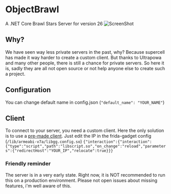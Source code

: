 # ObjectBrawl
A .NET Core Brawl Stars Server for version 26
![ScreenShot](https://cdn.discordapp.com/attachments/728556050285985823/728649698470264902/Screenshot_20200703-193242_BS_v26.jpg)

## Why?
We have seen way less private servers in the past, why? Because supercell has made it way harder to create a custom client. But thanks to Ultrapowa and many other people, there is still a chance for private servers. So here it is, sadly they are all not open source or not help anyone else to create such a project. 

## Configuration
You can change default name in config.json
(```"default_name": "YOUR_NAME"```)

## Client
To connect to your server, you need a custom client. Here the only solution is to use a [pre-made client](https://drive.google.com/file/d/13CevFvqsLW2xzjEEOWGSh__1xRSXJmFh/view?usp=sharing).
Just edit the IP in the frida-gadget config (```/lib/armeabi-v7a/libgg.config.so```)
```{"interaction":{"interaction":{"type":"script","path":"libscript.so","on_change":"reload","parameters":{"redirectHost":"YOUR_IP","relocate":true}}}```

### Friendly reminder
The server is in a very early state. Right now, it is NOT recommended to run this on a production environment. Please not open issues about missing features, i'm well aware of this. 

